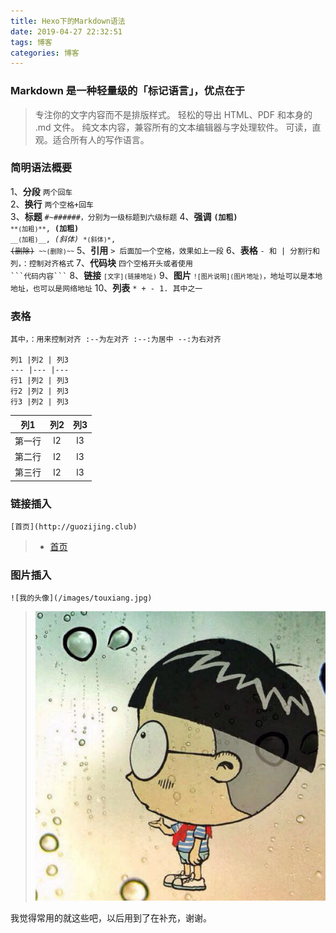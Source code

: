```yaml
---
title: Hexo下的Markdown语法
date: 2019-04-27 22:32:51
tags: 博客
categories: 博客
---
```

### Markdown 是一种轻量级的「标记语言」，优点在于 
> 专注你的文字内容而不是排版样式。 
> 轻松的导出 HTML、PDF 和本身的 .md 文件。 
> 纯文本内容，兼容所有的文本编辑器与字处理软件。 
> 可读，直观。适合所有人的写作语言。

<!-- more -->

### 简明语法概要
1、**分段**  <code>两个回车</code>  
2、**换行**  <code>两个空格+回车</code>  
3、**标题**  <code>#~######，分别为一级标题到六级标题</code>
4、**强调**  <code>**(加粗)** `**(加粗)**`, __(加粗)__ `__(加粗)__`, *(斜体)* `*(斜体)*`, ~~(删除)~~ `~~(删除)~~`</code>
5、**引用**  <code>> 后面加一个空格，效果如上一段</code>
6、**表格**  <code>- 和 | 分割行和列，：控制对齐格式</code>
7、**代码块** <code>四个空格开头或者使用 \`\`\`代码内容\`\`\`</code>
8、**链接**  <code>`[文字](链接地址)`</code>
9、**图片**  <code>`![图片说明](图片地址)`，地址可以是本地地址，也可以是网络地址</code>
10、**列表** <code>* + - 1. 其中之一</code>


### 表格
```
其中，：用来控制对齐 :--为左对齐 :--:为居中 --:为右对齐

列1 |列2 | 列3
--- |--- |--- 
行1 |列2 | 列3
行2 |列2 | 列3
行3 |列2 | 列3
```

列1 |列2 | 列3
:---: |:---: |:---: 
第一行 |l2 | l3
第二行 |l2 | l3
第三行 |l2 | l3


### 链接插入
```
[首页](http://guozijing.club)
```
> - [首页](http://guozijing.club)


### 图片插入
```
![我的头像](/images/touxiang.jpg)
```
> ![我的头像](/images/touxiang.jpg)

我觉得常用的就这些吧，以后用到了在补充，谢谢。